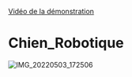 [Vidéo de la démonstration](https://github.com/Bugorf/Chien_Robotique/assets/45924820/be656c28-9e12-49c4-935d-3d576f143ee4)

# Chien_Robotique
![IMG_20220503_172506](https://github.com/Bugorf/Chien_Robotique/assets/45924820/be656c28-9e12-49c4-935d-3d576f143ee4)




